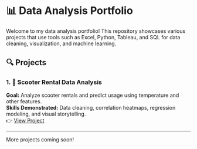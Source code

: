 # 📊 Data Analysis Portfolio

Welcome to my data analysis portfolio! This repository showcases various projects that use tools such as Excel, Python, Tableau, and SQL for data cleaning, visualization, and machine learning.

## 🔍 Projects

### 1. 🛴 Scooter Rental Data Analysis
**Goal:** Analyze scooter rentals and predict usage using temperature and other features.  
**Skills Demonstrated:** Data cleaning, correlation heatmaps, regression modeling, and visual storytelling.  
👉 [View Project](./scooter_rental_analysis)

---

More projects coming soon!
